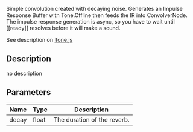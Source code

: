 Simple convolution created with decaying noise.
Generates an Impulse Response Buffer
with Tone.Offline then feeds the IR into ConvolverNode.
The impulse response generation is async, so you have
to wait until [[ready]] resolves before it will make a sound.

See description on [Tone.js](https://tonejs.github.io/)


## Description
no description
## Parameters

<table>
<thead>
	<tr>
		<th>Name</th>
		<th>Type</th>
		<th>Description</th>
	</tr>
</thead>
<tr>
	<td>decay</td>
	<td><div class='bg-yellow-800 px-2 py-px text-white rounded-sm'>float</div></td>
	<td>The duration of the reverb.</td>
</tr>
</table>